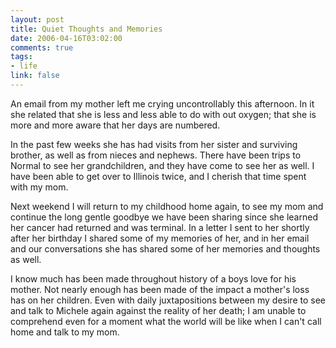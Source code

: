 ```yaml
--- 
layout: post
title: Quiet Thoughts and Memories
date: 2006-04-16T03:02:00
comments: true
tags:
- life
link: false
---
```

An email from my mother left me crying uncontrollably this afternoon. In it she related that she is less and less able to do with out oxygen; that she is more and more aware that her days are numbered.

In the past few weeks she has had visits from her sister and surviving brother, as well as from nieces and nephews. There have been trips to Normal to see her grandchildren, and they have come to see her as well. I have been able to get over to Illinois twice, and I cherish that time spent with my mom.

Next weekend I will return to my childhood home again, to see my mom and continue the long gentle goodbye we have been sharing since she learned her cancer had returned and was terminal. In a letter I sent to her shortly after her birthday I shared some of my memories of her, and in her email and our conversations she has shared some of her memories and thoughts as well.

I know much has been made throughout history of a boys love for his mother. Not nearly enough has been made of the impact a mother's loss has on her children. Even with daily juxtapositions between my desire to see and talk to Michele again against the reality of her death; I am unable to comprehend even for a moment what the world will be like when I can't call home and talk to my mom.
